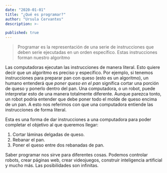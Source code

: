 ```yaml
---
date: "2020-01-01"
title: "¿Qué es programar?"
author: "Ursula Cervantes"
description: >-

published: true
---
```


> Programar es la representación de una serie de instrucciones que deben serie
ejecutadas en un orden específico. Estas instrucciones forman nuestro algoritmo

Las computadoras ejecutan las instrucciones de manera literal. Esto quiere decir
que un algoritmo es preciso y específico. Por ejemplo, si tenemos instrucciones
para preparar pan con queso (esto es un algoritmo), un humano entenderá que
 _poner queso en el pan_ significa cortar una porción de queso y ponerlo dentro del pan.
 Una computadora, o un robot, puede interpretar esto de una manera totalmente
 diferente. Aunque parezca tonto, un robot podría entender que debe poner todo el
 molde de queso encima de un pan. A esto nos referimos con que una computadora
 entiende las instrucciones de forma literal.

 Esta es una forma de dar instrucciones a una computadora para poder completar
 el objetivo al que queremos llegar:

 1. Cortar láminas delgadas de queso.
 2. Rebanar el pan.
 3. Poner el queso entre dos rebanadas de pan.

 Saber programar nos sirve para diferentes cosas. Podemos controlar robots, crear
 páginas web, crear videojuegos, construir inteligencia artificial y mucho más.
 Las posibilidades son infinitas.
